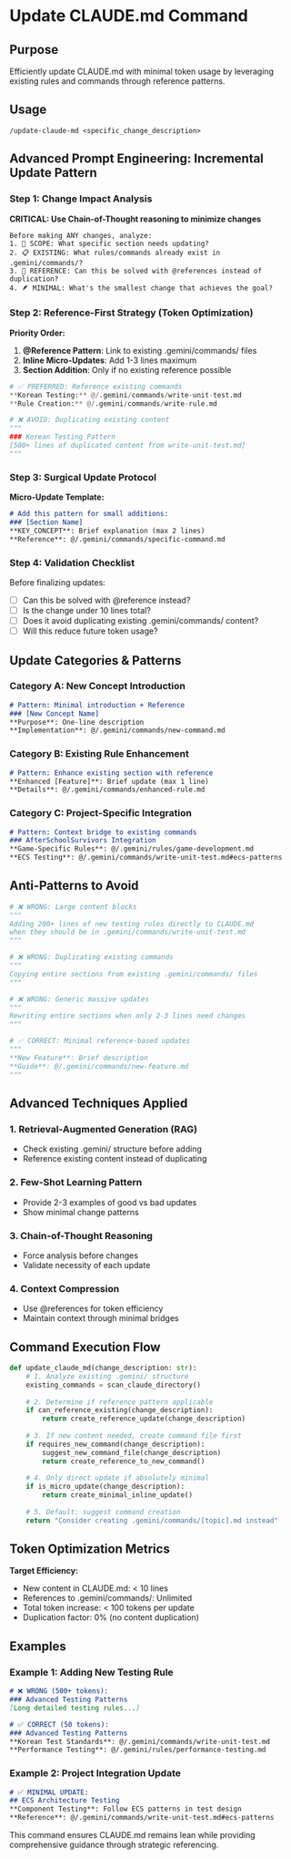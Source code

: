 # Update CLAUDE.md Command

## Purpose
Efficiently update CLAUDE.md with minimal token usage by leveraging existing rules and commands through reference patterns.

## Usage
```
/update-claude-md <specific_change_description>
```

## Advanced Prompt Engineering: Incremental Update Pattern

### Step 1: Change Impact Analysis
**CRITICAL: Use Chain-of-Thought reasoning to minimize changes**

```
Before making ANY changes, analyze:
1. 🎯 SCOPE: What specific section needs updating?
2. 📋 EXISTING: What rules/commands already exist in .gemini/commands/?
3. 🔗 REFERENCE: Can this be solved with @references instead of duplication?
4. 🪶 MINIMAL: What's the smallest change that achieves the goal?
```

### Step 2: Reference-First Strategy (Token Optimization)

**Priority Order:**
1. **@Reference Pattern**: Link to existing .gemini/commands/ files
2. **Inline Micro-Updates**: Add 1-3 lines maximum 
3. **Section Addition**: Only if no existing reference possible

```python
# ✅ PREFERRED: Reference existing commands
**Korean Testing:** @/.gemini/commands/write-unit-test.md
**Rule Creation:** @/.gemini/commands/write-rule.md

# ❌ AVOID: Duplicating existing content
"""
### Korean Testing Pattern
[500+ lines of duplicated content from write-unit-test.md]
"""
```

### Step 3: Surgical Update Protocol

**Micro-Update Template:**
```markdown
# Add this pattern for small additions:
### [Section Name]
**KEY_CONCEPT**: Brief explanation (max 2 lines)
**Reference**: @/.gemini/commands/specific-command.md
```

### Step 4: Validation Checklist

Before finalizing updates:
- [ ] Can this be solved with @reference instead?
- [ ] Is the change under 10 lines total?
- [ ] Does it avoid duplicating existing .gemini/commands/ content?
- [ ] Will this reduce future token usage?

## Update Categories & Patterns

### Category A: New Concept Introduction
```markdown
# Pattern: Minimal introduction + Reference
### [New Concept Name]
**Purpose**: One-line description
**Implementation**: @/.gemini/commands/new-command.md
```

### Category B: Existing Rule Enhancement
```markdown
# Pattern: Enhance existing section with reference
**Enhanced [Feature]**: Brief update (max 1 line)
**Details**: @/.gemini/commands/enhanced-rule.md
```

### Category C: Project-Specific Integration
```markdown
# Pattern: Context bridge to existing commands
### AfterSchoolSurvivors Integration
**Game-Specific Rules**: @/.gemini/rules/game-development.md
**ECS Testing**: @/.gemini/commands/write-unit-test.md#ecs-patterns
```

## Anti-Patterns to Avoid

```python
# ❌ WRONG: Large content blocks
"""
Adding 200+ lines of new testing rules directly to CLAUDE.md
when they should be in .gemini/commands/write-unit-test.md
"""

# ❌ WRONG: Duplicating existing commands
"""
Copying entire sections from existing .gemini/commands/ files
"""

# ❌ WRONG: Generic massive updates
"""
Rewriting entire sections when only 2-3 lines need changes
"""

# ✅ CORRECT: Minimal reference-based updates
"""
**New Feature**: Brief description
**Guide**: @/.gemini/commands/new-feature.md
"""
```

## Advanced Techniques Applied

### 1. **Retrieval-Augmented Generation (RAG)**
- Check existing .gemini/ structure before adding
- Reference existing content instead of duplicating

### 2. **Few-Shot Learning Pattern**
- Provide 2-3 examples of good vs bad updates
- Show minimal change patterns

### 3. **Chain-of-Thought Reasoning**
- Force analysis before changes
- Validate necessity of each update

### 4. **Context Compression**
- Use @references for token efficiency
- Maintain context through minimal bridges

## Command Execution Flow

```python
def update_claude_md(change_description: str):
    # 1. Analyze existing .gemini/ structure
    existing_commands = scan_claude_directory()
    
    # 2. Determine if reference pattern applicable
    if can_reference_existing(change_description):
        return create_reference_update(change_description)
    
    # 3. If new content needed, create command file first
    if requires_new_command(change_description):
        suggest_new_command_file(change_description)
        return create_reference_to_new_command()
    
    # 4. Only direct update if absolutely minimal
    if is_micro_update(change_description):
        return create_minimal_inline_update()
    
    # 5. Default: suggest command creation
    return "Consider creating .gemini/commands/[topic].md instead"
```

## Token Optimization Metrics

**Target Efficiency:**
- New content in CLAUDE.md: < 10 lines
- References to .gemini/commands/: Unlimited
- Total token increase: < 100 tokens per update
- Duplication factor: 0% (no content duplication)

## Examples

### Example 1: Adding New Testing Rule
```markdown
# ❌ WRONG (500+ tokens):
### Advanced Testing Patterns
[Long detailed testing rules...]

# ✅ CORRECT (50 tokens):
### Advanced Testing Patterns
**Korean Test Standards**: @/.gemini/commands/write-unit-test.md
**Performance Testing**: @/.gemini/rules/performance-testing.md
```

### Example 2: Project Integration Update
```markdown
# ✅ MINIMAL UPDATE:
## ECS Architecture Testing
**Component Testing**: Follow ECS patterns in test design
**Reference**: @/.gemini/commands/write-unit-test.md#ecs-patterns
```

This command ensures CLAUDE.md remains lean while providing comprehensive guidance through strategic referencing.